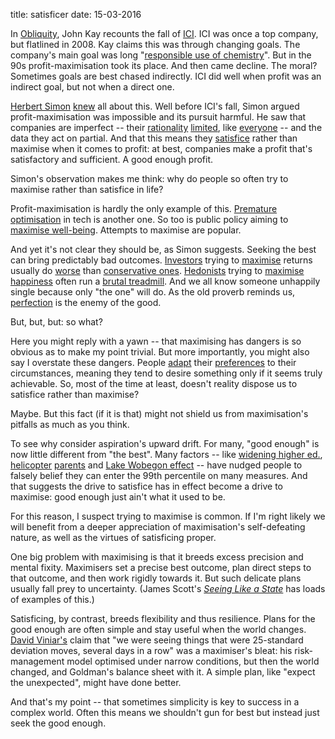 title: satisficer
date: 15-03-2016

In [Obliquity](https://www.amazon.co.uk/Obliquity-goals-best-achieved-indirectly/dp/1846682894), John Kay recounts the fall of [ICI](https://en.wikipedia.org/wiki/Imperial_Chemical_Industries). ICI was once a top company, but flatlined in 2008. Kay claims this was through changing goals. The company's main goal was long "[responsible use of chemistry](https://www.johnkay.com/2007/09/04/chain-reaction-that-burned-out-ici/)". But in the 90s profit-maximisation took its place. And then came decline. The moral? Sometimes goals are best chased indirectly. ICI did well when profit was an indirect goal, but not when a direct one.

[Herbert Simon](https://en.wikipedia.org/wiki/Herbert_A._Simon) [knew](https://www.nobelprize.org/nobel_prizes/economic-sciences/laureates/1978/simon-lecture.pdf) all about this. Well before ICI's fall, Simon argued profit-maximisation was impossible and its pursuit harmful. He saw that companies are imperfect -- their [rationality](https://people.hss.caltech.edu/~camerer/NYU/05-Ellison.pdf) [limited](https://en.wikipedia.org/wiki/Bounded_rationality), like [everyone](https://en.wikipedia.org/wiki/Bias_blind_spot) -- and the data they act on partial. And that this means they [satisfice](https://en.wikipedia.org/wiki/Satisficing) rather than maximise when it comes to profit: at best, companies make a profit that's satisfactory and sufficient. A good enough profit.

Simon's observation makes me think: why do people so often try to maximise rather than satisfice in life?

Profit-maximisation is hardly the only example of this. [Premature optimisation](https://wiki.c2.com/?PrematureOptimization) in tech is another one. So too is public policy aiming to [maximise well-being](https://www.opendemocracy.net/ourkingdom/collections/happiness-debate). Attempts to maximise are popular.

And yet it's not clear they should be, as Simon suggests. Seeking the best can bring predictably bad outcomes. [Investors](https://abnormalreturns.com/2013/08/16/investment-philosophies-maximize-or-satisfice/) trying to [maximise](https://papers.ssrn.com/sol3/papers.cfm?abstract_id=1263479) returns usually do [worse](https://papers.ssrn.com/sol3/papers.cfm?abstract_id=2528149) than [conservative ones](https://www.investorschronicle.co.uk/2015/02/23/comment/chris-dillow/the-best-vs-the-good-MHsIVh2kpaufJSgbGgcDqO/article.html). [Hedonists](https://en.wikipedia.org/wiki/Paradox_of_hedonism) trying to [maximise happiness](https://www.benegg.net/publications/Eggleston_Paradox_of_Happiness.pdf) often run a [brutal treadmill](https://en.wikipedia.org/wiki/Hedonic_treadmill). And we all know someone unhappily single because only "the one" will do. As the old proverb reminds us, [perfection](https://en.wikipedia.org/wiki/Perfect_is_the_enemy_of_good) is the enemy of the good.

But, but, but: so what?

Here you might reply with a yawn -- that maximising has dangers is so obvious as to make my point trivial. But more importantly, you might also say I overstate these dangers. People [adapt](https://www.amazon.co.uk/exec/obidos/ASIN/0521313686/qid=1121951309/sr=1-11/ref=sr_1_0_11/026-7666196-8669211) their [preferences](https://home.sandiego.edu/~baber/gender/Elster.pdf) to their circumstances, meaning they tend to desire something only if it seems truly achievable. So, most of the time at least, doesn't reality dispose us to satisfice rather than maximise?

Maybe. But this fact (if it is that) might not shield us from maximisation's pitfalls as much as you think.

To see why consider aspiration's upward drift. For many, "good enough" is now little different from "the best". Many factors -- like [widening higher ed.](https://www.ifs.org.uk/wps/wp1004.pdf), [helicopter](https://www.wsj.com/articles/SB10001424052748704111504576059713528698754) [parents](https://en.wikipedia.org/wiki/Helicopter_parent) and [Lake Wobegon effect](https://en.wikipedia.org/wiki/Lake_Wobegon#The_Lake_Wobegon_effect) -- have nudged people to falsely belief they can enter the 99th percentile on many measures. And that suggests the drive to satisfice has in effect become a drive to maximise: good enough just ain't what it used to be.

For this reason, I suspect trying to maximise is common. If I'm right likely we will benefit from a deeper appreciation of maximisation's self-defeating nature, as well as the virtues of satisficing proper.

One big problem with maximising is that it breeds excess precision and mental fixity. Maximisers set a precise best outcome, plan direct steps to that outcome, and then work rigidly towards it. But such delicate plans usually fall prey to uncertainty. (James Scott's *[Seeing Like a State](https://en.wikipedia.org/wiki/Seeing_Like_a_State)* has loads of examples of this.)

Satisficing, by contrast, breeds flexibility and thus resilience. Plans for the good enough are often simple and stay useful when the world changes. [David Viniar's](https://en.wikipedia.org/wiki/David_Viniar) claim that "we were seeing things that were 25-standard deviation moves, several days in a row" was a maximiser's bleat: his risk-management model optimised under narrow conditions, but then the world changed, and Goldman's balance sheet with it. A simple plan, like "expect the unexpected", might have done better.

And that's my point -- that sometimes simplicity is key to success in a complex world. Often this means we shouldn't gun for best but instead just seek the good enough.
